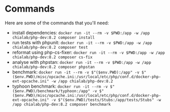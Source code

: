 # Commands

Here are some of the commands that you'll need:
 - install dependencies: `docker run -it --rm -v $PWD:/app -w /app chialab/php-dev:8.2 composer install`
 - run tests with phpunit: `docker run -it --rm -v $PWD:/app -w /app chialab/php-dev:8.2 composer test`
 - reformat using php-cs-fixer: `docker run -it --rm -v $PWD:/app -w /app chialab/php-dev:8.2 composer cs-fix`
 - analyse with phpstan: `docker run -it --rm -v $PWD:/app -w /app chialab/php-dev:8.2 composer phpstan`
 - benchmark: `docker run -it --rm -v $"($env.PWD):/app" -v $"($env.PWD)/misc/opcache.ini:/usr/local/etc/php/conf.d/docker-php-ext-opcache.ini" -w /app chialab/php-dev:8.2`
 - typhoon benchmark: `docker run -it --rm -v $"($env.PWD)/benchmark/typhoon:/app" -v $"($env.PWD)/misc/opcache.ini:/usr/local/etc/php/conf.d/docker-php-ext-opcache.ini" -v $"($env.PWD)/tests/Stubs:/app/tests/Stubs" -w /app chialab/php-dev:8.2 composer benchmark`
